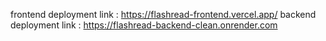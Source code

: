 frontend deployment link : https://flashread-frontend.vercel.app/
backend deployment link : https://flashread-backend-clean.onrender.com
